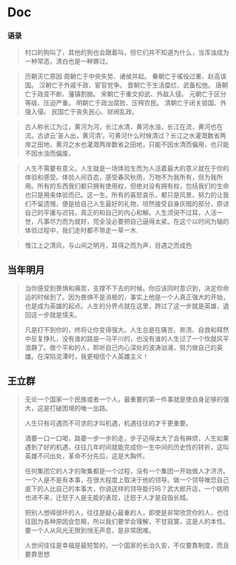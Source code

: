 # Doc

### 语录

> 村口的狗叫了，其他的狗也会跟着叫，但它们并不知道为什么，当浑浊成为一种常态，清白也是一种罪过。 
 

> 历朝灭亡原因
周朝亡于中央失势、诸侯并起。
秦朝亡于徭役过重、赵高误国。
汉朝亡于外戚千政、宦官党争。
晋朝亡于生活糜烂、武备松弛。
唐朝亡于政变不断、藩镇割据。
宋朝亡于重文抑武、外敌入侵。
元朝亡于区分等级、压迫严重。
明朝亡于政治腐败、压榨农民。
清朝亡于闭关锁国、外强入侵。
民国亡于丧失民心、财阀乱政。

> 古人称长江为江，黄河为河，长江水清，黄河水浊，长江在流，黄河也在流。古谚云‘圣人出，黄河清’。可黄河什么时候清过？长江之水灌溉数省两岸之田地，黄河之水也灌溉两岸数省之田地，只能不因水清而偏用，也只能不因水浊而偏废。

> 人生不需要有意义。人生就是一场体验生而为人活着最大的意义就在于你的体验和感受。体验人间百态，感受春风秋雨，万物不为我所有，但为我所用。所有的东西我们都只拥有使用权，但绝对没有拥有权，包括我们的生命也只是用来体验而已。这一生。所有的喜怒哀乐，都只是风景，努力的让我们不留遗憾，便是给自己人生最好的礼物，坦然接受自身灰暗的部分，原谅自己的平庸与迟钝，真正的和自己的内心和解。人生须臾不过耳，人活一世，凡事尽力而为就好，完全没必要把自己逼得太紧。在这个以时间为轴的体验过程中，我们走时都不带走一草一木.

> 惟江上之清风，与山间之明月，耳得之而为声，目遇之而成色

## 当年明月
> 当你感受到畏惧和痛苦，支撑不下去的时候。你应该同时意识到，决定你命运的时候到了。因为畏惧不是消极的，事实上他是一个人真正强大的开始，也是成为英雄的起点。人生的分界点就在这里，跨过了这一步就是英雄，退回这一步就是懦夫。
>
> 凡是打不到你的，终将让你变得强大。人生总是在痛苦、奔溃、自救和释然中反复挣扎，没有谁的路是一马平川的，也没有谁的人生过了一个坎就风平浪静了。做个平和的人，聆听自己内心深处的波涛汹涌，努力做自己的英雄。在深陷泥潭时，我更相信个人英雄主义！

## 王立群
> 无论一个国家一个民族或者一个人，最重要的第一件事就是使自身足够的强大，这是打破困境的唯一出路。
> 
> 人生只有可遇而不可求的才叫机遇，机遇往往的才干更重要。
>
> 酒要一口一口喝，路要一步一步的走，步子迈得太大了会有麻烦，人生如果遇到了好的机遇，往往几年时间就能完成你一生中间的历史性的转折，这叫英雄不问出处，革命不分先后，这是大胸怀。
>
> 任何集团它的人才的聚集都是一个过程，没有一个集团一开始做人才济济。一个人是不是有本事，在很大程度上取决于他的领导。做一个领导唯恐自己底下的人比自己的本事大，你说这样的领导能行吗？武大郎开店，一个姚明也进不来，迁怒于人是无能的表现，迁怒于人才是自毁长城。
>
> 把别人想得很坏的人，往往是疑心最重的人，即使是非常欣赏你的人，也往往因为各种原因会忽略，所以我们要学会理解，不甘寂寞，这是人的本性。要一个人从风光无限到悄无声息，是非常困难。
>
> 人世间往往是幸福是最短暂的，一个国家的长治久安，不仅要靠制度，而且要靠思想

